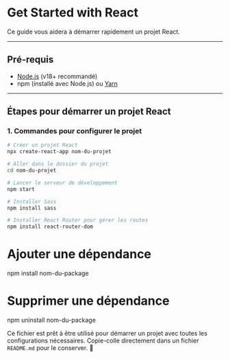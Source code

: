 # Get Started with React

Ce guide vous aidera à démarrer rapidement un projet React.

---

## Pré-requis

- [Node.js](https://nodejs.org/) (v18+ recommandé)
- npm (installé avec Node.js) ou [Yarn](https://yarnpkg.com/)

---

## Étapes pour démarrer un projet React

### 1. Commandes pour configurer le projet

```bash
# Créer un projet React
npx create-react-app nom-du-projet

# Aller dans le dossier du projet
cd nom-du-projet

# Lancer le serveur de développement
npm start

# Installer Sass
npm install sass

# Installer React Router pour gérer les routes
npm install react-router-dom

```

# Ajouter une dépendance

npm install nom-du-package

# Supprimer une dépendance

npm uninstall nom-du-package

Ce fichier est prêt à être utilisé pour démarrer un projet avec toutes les configurations nécessaires. Copie-colle directement dans un fichier `README.md` pour le conserver. 🎉
